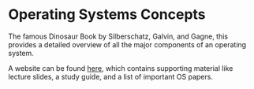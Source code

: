 # Operating Systems Concepts
The famous Dinosaur Book by Silberschatz, Galvin, and Gagne, this provides a detailed overview of all the major components of an operating system.

A website can be found [here](https://www.os-book.com/OS10/index.html), which contains supporting material like lecture slides, a study guide, and a list of important OS papers.
